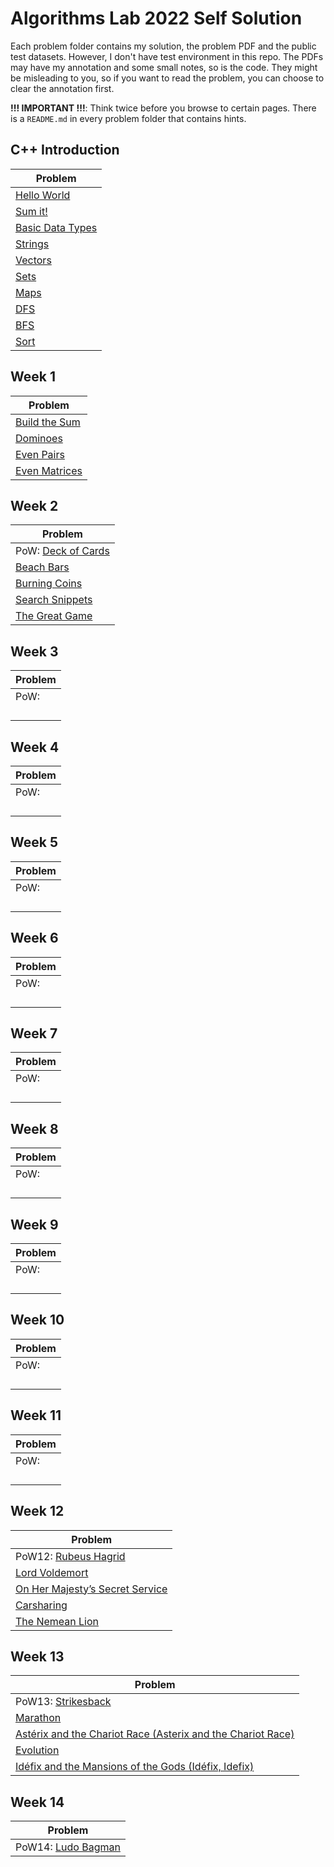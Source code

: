 # Algorithms Lab 2022 Self Solution

Each problem folder contains my solution, the problem PDF and the public test datasets. However, I don't have test environment in this repo. The PDFs may have my annotation and some small notes, so is the code. They might be misleading to you, so if you want to read the problem, you can choose to clear the annotation first.

**!!! IMPORTANT !!!**: Think twice before you browse to certain pages. There is a `README.md` in every problem folder that contains hints.

## C++ Introduction

| Problem                                                 |
| ------------------------------------------------------- |
| [Hello World](intro_exercise/01_hellow_world/)          |
| [Sum it!](intro_exercise/02_sum_it/)                    |
| [Basic Data Types](intro_exercise/03_basic_data_types/) |
| [Strings](intro_exercise/04_strings/)                   |
| [Vectors](intro_exercise/05_vectors/)                   |
| [Sets](intro_exercise/06_sets/)                         |
| [Maps](intro_exercise/07_maps/)                         |
| [DFS](intro_exercise/08_dfs/)                           |
| [BFS](intro_exercise/09_bfs/)                           |
| [Sort](intro_exercise/10_sort/)                         |

## Week 1
| Problem                                   |
| ----------------------------------------- |
| [Build the Sum](week01/01_build_the_sum/) |
| [Dominoes](week01/02_dominoes/)           |
| [Even Pairs](week01/04_even_pairs/)       |
| [Even Matrices](week01/03_even_matrices/) |

## Week 2
| Problem                                        |
| ---------------------------------------------- |
| PoW: [Deck of Cards](week02/00_deck_of_cards/) |
| [Beach Bars](week02/01_beach_bars/)            |
| [Burning Coins](week02/02_burning_coins/)      |
| [Search Snippets](week02/03_search_snippets/)  |
| [The Great Game](week02/04_the_great_game/)    |

## Week 3
| Problem       |
| ------------- |
| PoW: [](week) |
| [](week)      |
| [](week)      |
| [](week)      |
| [](week)      |

## Week 4
| Problem       |
| ------------- |
| PoW: [](week) |
| [](week)      |
| [](week)      |
| [](week)      |
| [](week)      |

## Week 5
| Problem       |
| ------------- |
| PoW: [](week) |
| [](week)      |
| [](week)      |
| [](week)      |
| [](week)      |

## Week 6
| Problem       |
| ------------- |
| PoW: [](week) |
| [](week)      |
| [](week)      |
| [](week)      |
| [](week)      |

## Week 7
| Problem       |
| ------------- |
| PoW: [](week) |
| [](week)      |
| [](week)      |
| [](week)      |
| [](week)      |

## Week 8
| Problem       |
| ------------- |
| PoW: [](week) |
| [](week)      |
| [](week)      |
| [](week)      |
| [](week)      |

## Week 9
| Problem       |
| ------------- |
| PoW: [](week) |
| [](week)      |
| [](week)      |
| [](week)      |
| [](week)      |

## Week 10
| Problem       |
| ------------- |
| PoW: [](week) |
| [](week)      |
| [](week)      |
| [](week)      |
| [](week)      |

## Week 11
| Problem       |
| ------------- |
| PoW: [](week) |
| [](week)      |
| [](week)      |
| [](week)      |
| [](week)      |

## Week 12
| Problem                                                                       |
| ----------------------------------------------------------------------------- |
| PoW12: [Rubeus Hagrid](week12/00_rubeus_hagrid/)                              |
| [Lord Voldemort](week12/01_lord_voldemort/)                                   |
| [On Her Majesty’s Secret Service](week12/02_on_her_majesty's_secret_service/) |
| [Carsharing](week12/03_car_sharing/)                                          |
| [The Nemean Lion](week12/04_the_nemean_lion/)                                 |

## Week 13
| Problem                                                                                                |
| ------------------------------------------------------------------------------------------------------ |
| PoW13: [Strikesback](week13/00_strikesback/)                                                           |
| [Marathon](week13/01_marathon/)                                                                        |
| [Astérix and the Chariot Race (Asterix and the Chariot Race)](week13/02_asterix_and_the_chariot_race/) |
| [Evolution](week13/03_evolution/)                                                                      |
| [Idéfix and the Mansions of the Gods (Idéfix, Idefix)](week13/04_idefix/)                              |

## Week 14
| Problem                                      |
| -------------------------------------------- |
| PoW14: [Ludo Bagman](week14/00_ludo_bagman/) |

